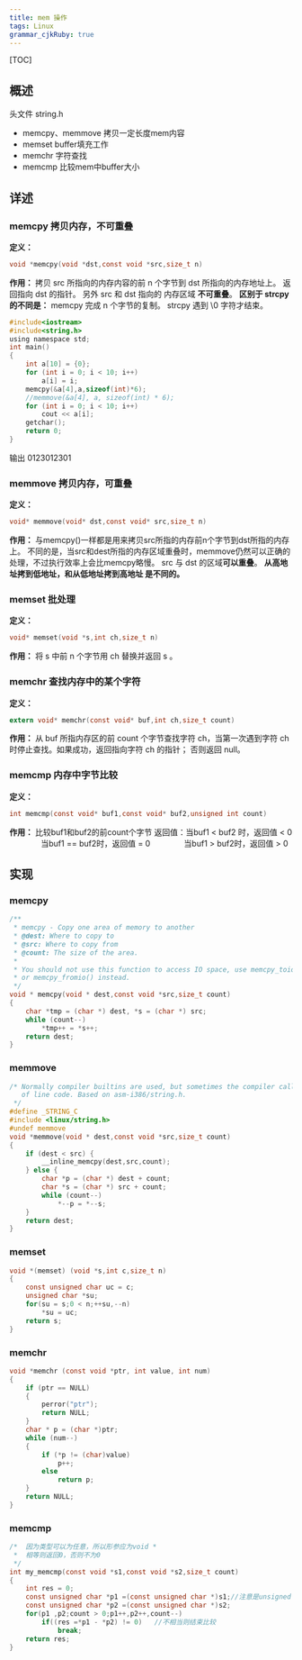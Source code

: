 ```yaml
---
title: mem 操作
tags: Linux
grammar_cjkRuby: true
---
```

[TOC]

## 概述
头文件 string.h
* memcpy、memmove 拷贝一定长度mem内容
* memset buffer填充工作
* memchr 字符查找
* memcmp 比较mem中buffer大小

## 详述
### memcpy 拷贝内存，不可重叠
**定义：**
```c
void *memcpy(void *dst,const void *src,size_t n)
```
**作用：**
拷贝 src 所指向的内存内容的前 n 个字节到 dst 所指向的内存地址上。
返回指向 dst 的指针。
另外 src 和 dst 指向的 内存区域 **不可重叠**。
**区别于 strcpy 的不同是：**
memcpy 完成 n 个字节的复制。
strcpy 遇到 \0 字符才结束。
```c
#include<iostream>
#include<string.h>
using namespace std;
int main()
{
    int a[10] = {0};
    for (int i = 0; i < 10; i++)
        a[i] = i;
    memcpy(&a[4],a,sizeof(int)*6);
    //memmove(&a[4], a, sizeof(int) * 6);
    for (int i = 0; i < 10; i++)
        cout << a[i];
    getchar();
    return 0;
}
```
输出 0123012301 

### memmove 拷贝内存，可重叠
**定义：**
```c
void* memmove(void* dst,const void* src,size_t n)
```
**作用：**
与memcpy()一样都是用来拷贝src所指的内存前n个字节到dst所指的内存上。
不同的是，当src和dest所指的内存区域重叠时，memmove仍然可以正确的处理，不过执行效率上会比memcpy略慢。
src 与 dst 的区域**可以重叠**。
**从高地址拷到低地址，和从低地址拷到高地址 是不同的。**
### memset 批处理
**定义：**
```c
void* memset(void *s,int ch,size_t n)
```
**作用：**
将 s 中前 n 个字节用 ch 替换并返回 s 。

### memchr 查找内存中的某个字符
**定义：**
```c
extern void* memchr(const void* buf,int ch,size_t count)
```
**作用：**
从 buf 所指内存区的前 count 个字节查找字符 ch，当第一次遇到字符 ch 时停止查找。如果成功，返回指向字符 ch 的指针；
否则返回 null。

### memcmp 内存中字节比较
**定义：**
```c
int memcmp(const void* buf1,const void* buf2,unsigned int count)
```
**作用：**
比较buf1和buf2的前count个字节
返回值：当buf1 < buf2 时，返回值 < 0
　　　　当buf1 == buf2时，返回值 = 0
　　　　当buf1 > buf2时，返回值 > 0
## 实现
### memcpy
```c
/**
 * memcpy - Copy one area of memory to another
 * @dest: Where to copy to
 * @src: Where to copy from
 * @count: The size of the area.
 *
 * You should not use this function to access IO space, use memcpy_toio()
 * or memcpy_fromio() instead.
 */
void * memcpy(void * dest,const void *src,size_t count)
{
    char *tmp = (char *) dest, *s = (char *) src;
    while (count--)
        *tmp++ = *s++;
    return dest;
}
```
### memmove
```c
/* Normally compiler builtins are used, but sometimes the compiler calls out
   of line code. Based on asm-i386/string.h.
 */
#define _STRING_C
#include <linux/string.h>
#undef memmove
void *memmove(void * dest,const void *src,size_t count)
{
    if (dest < src) { 
        __inline_memcpy(dest,src,count);
    } else {
        char *p = (char *) dest + count;
        char *s = (char *) src + count;
        while (count--)
            *--p = *--s;
    }
    return dest;
}
```
### memset
```c
void *(memset) (void *s,int c,size_t n)
{
    const unsigned char uc = c;
    unsigned char *su;
    for(su = s;0 < n;++su,--n)
        *su = uc;
    return s;
}
```
### memchr
```c
void *memchr (const void *ptr, int value, int num)
{
	if (ptr == NULL)
    {
        perror("ptr");
        return NULL;
    }
	char * p = (char *)ptr;
	while (num--)
    {
        if (*p != (char)value)
            p++;
        else
            return p;
	}
	return NULL;
}
```

### memcmp
```c
/*  因为类型可以为任意，所以形参应为void * 
 *  相等则返回0，否则不为0 
 */  
int my_memcmp(const void *s1,const void *s2,size_t count)  
{  
    int res = 0;  
    const unsigned char *p1 =(const unsigned char *)s1;//注意是unsigned char *  
    const unsigned char *p2 =(const unsigned char *)s2;   
    for(p1 ,p2;count > 0;p1++,p2++,count--)  
        if((res =*p1 - *p2) != 0)   //不相当则结束比较  
            break;  
    return res;  
}
```